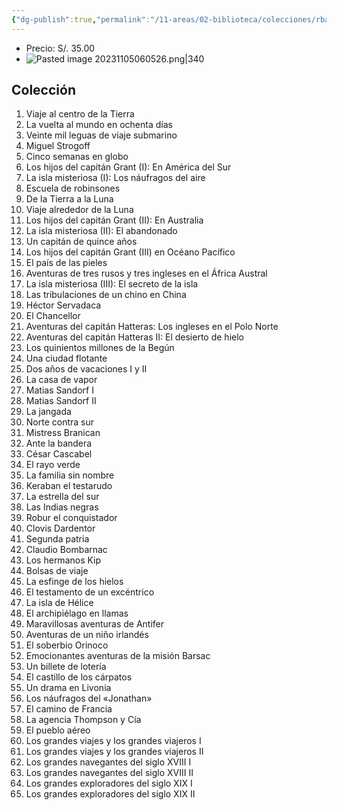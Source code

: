 ```yaml
---
{"dg-publish":true,"permalink":"/11-areas/02-biblioteca/colecciones/rba-biblioteca-julio-verne/","noteIcon":""}
---
```


- Precio: S/. 35.00
- ![Pasted image 20231105060526.png|340](/img/user/02%20Image/Pasted%20image%2020231105060526.png)
## Colección
1. Viaje al centro de la Tierra
2. La vuelta al mundo en ochenta días
3. Veinte mil leguas de viaje submarino
4. Miguel Strogoff
5. Cinco semanas en globo
6. Los hijos del capitán Grant (I): En América del Sur
7. La isla misteriosa (I): Los náufragos del aire
8. Escuela de robinsones
9. De la Tierra a la Luna
10. Viaje alrededor de la Luna
11. Los hijos del capitán Grant (II): En Australia
12. La isla misteriosa (II): El abandonado
13. Un capitán de quince años
14. Los hijos del capitán Grant (III) en Océano Pacífico
15. El país de las pieles
16. Aventuras de tres rusos y tres ingleses en el África Austral
17. La isla misteriosa (III): El secreto de la isla
18. Las tribulaciones de un chino en China
19. Héctor Servadaca
20. El Chancellor
21. Aventuras del capitán Hatteras: Los ingleses en el Polo Norte
22. Aventuras del capitán Hatteras II: El desierto de hielo
23. Los quinientos millones de la Begún
24. Una ciudad flotante
25. Dos años de vacaciones I y II
26. La casa de vapor
27. Matias Sandorf I
28. Matias Sandorf II
29. La jangada
30. Norte contra sur
31. Mistress Branican
32. Ante la bandera
33. César Cascabel
34. El rayo verde
35. La familia sin nombre
36. Keraban el testarudo
37. La estrella del sur
38. Las Indias negras
39. Robur el conquistador
40. Clovis Dardentor
41. Segunda patria
42. Claudio Bombarnac
43. Los hermanos Kip
44. Bolsas de viaje
45. La esfinge de los hielos
46. El testamento de un excéntrico
47. La isla de Hélice
48. El archipiélago en llamas
49. Maravillosas aventuras de Antifer
50. Aventuras de un niño irlandés
51. El soberbio Orinoco
52. Emocionantes aventuras de la misión Barsac
53. Un billete de lotería
54. El castillo de los cárpatos
55. Un drama en Livonia
56. Los náufragos del «Jonathan»
57. El camino de Francia
58. La agencia Thompson y Cía
59. El pueblo aéreo
60. Los grandes viajes y los grandes viajeros I
61. Los grandes viajes y los grandes viajeros II
62. Los grandes navegantes del siglo XVIII I
63. Los grandes navegantes del siglo XVIII II
64. Los grandes exploradores del siglo XIX I
65. Los grandes exploradores del siglo XIX II
